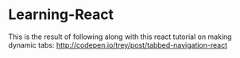 # Learning-React

This is the result of following along with this react tutorial on making dynamic tabs: http://codepen.io/trey/post/tabbed-navigation-react